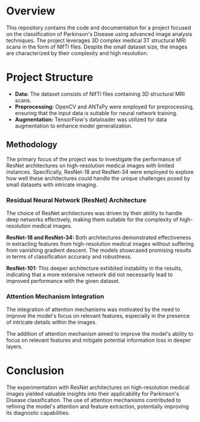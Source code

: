 # Overview
This repository contains the code and documentation for a project focused on the classification of Parkinson's Disease using advanced image analysis techniques. The project leverages 3D complex medical 3T structural MRI scans in the form of NIfTI files. Despite the small dataset size, the images are characterized by their complexity and high resolution.
# Project Structure
* **Data:** The dataset consists of NIfTI files containing 3D structural MRI scans.
* **Preprocessing:** OpenCV and ANTsPy were employed for preprocessing, ensuring that the input data is suitable for neural network training.
* **Augmentation:** TensorFlow's dataloader was utilized for data augmentation to enhance model generalization.
## Methodology
The primary focus of the project was to investigate the performance of ResNet architectures on high-resolution medical images with limited instances. Specifically, ResNet-18 and ResNet-34 were employed to explore how well these architectures could handle the unique challenges posed by small datasets with intricate imaging.

### Residual Neural Network (ResNet) Architecture

The choice of ResNet architectures was driven by their ability to handle deep networks effectively, making them suitable for the complexity of high-resolution medical images.

**ResNet-18 and ResNet-34:**  Both architectures demonstrated effectiveness in extracting features from high-resolution medical images without suffering from vanishing gradient descent. The models showcased promising results in terms of classification accuracy and robustness.

**ResNet-101:** This deeper architecture exhibited instability in the results, indicating that a more extensive network did not necessarily lead to improved performance with the given dataset.
### Attention Mechanism Integration
The integration of attention mechanisms was motivated by the need to improve the model's focus on relevant features, especially in the presence of intricate details within the images.

The addition of attention mechanism aimed to improve the model's ability to focus on relevant features and mitigate potential information loss in deeper layers.
# Conclusion
The experimentation with ResNet architectures on high-resolution medical images yielded valuable insights into their applicability for Parkinson's Disease classification. The use of attention mechanisms contributed to refining the model's attention and feature extraction, potentially improving its diagnostic capabilities.
